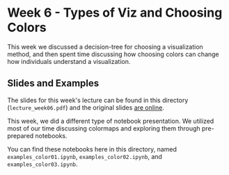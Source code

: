 # Week 6 - Types of Viz and Choosing Colors

This week we discussed a decision-tree for choosing a visualization method, and
then spent time discussing how choosing colors can change how individuals
understand a visualization.

## Slides and Examples

The slides for this week's lecture can be found in this directory (`lecture_week06.pdf`)
and the original slides [are
online](https://docs.google.com/presentation/d/1Jlj-qfVrwDd_hoQavcIHWzh3yZG0XQBUMhqoSiA04rA/edit?usp=sharing).

This week, we did a different type of notebook presentation.  We utilized most
of our time discussing colormaps and exploring them through pre-prepared
notebooks.

You can find these notebooks here in this directory, named
`examples_color01.ipynb`, `examples_color02.ipynb`, and
`examples_color03.ipynb`.
